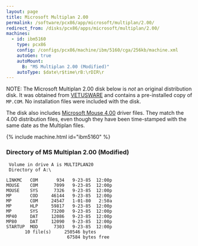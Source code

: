 ```yaml
---
layout: page
title: Microsoft Multiplan 2.00
permalink: /software/pcx86/app/microsoft/multiplan/2.00/
redirect_from: /disks/pcx86/apps/microsoft/multiplan/2.00/
machines:
  - id: ibm5160
    type: pcx86
    config: /configs/pcx86/machine/ibm/5160/cga/256kb/machine.xml
    autoGen: true
    autoMount:
      B: "MS Multiplan 2.00 (Modified)"
    autoType: $date\r$time\rB:\rDIR\r
---
```


NOTE: The Microsoft Multiplan 2.00 disk below is *not* an original distribution disk.  It was obtained from
[VETUSWARE](https://vetusware.com/download/Multiplan%202%20FR/?id=3417) and contains a pre-installed copy of
`MP.COM`.  No installation files were included with the disk.

The disk also includes [Microsoft Mouse 4.00](/software/pcx86/dev/mouse/microsoft/4.00/) driver files.  They match
the 4.00 distribution files, even though they have been time-stamped with the same date as the Multiplan files.

{% include machine.html id="ibm5160" %}

### Directory of MS Multiplan 2.00 (Modified)

     Volume in drive A is MULTIPLAN20
     Directory of A:\

    LINKMC   COM       934   9-23-85  12:00p
    MOUSE    COM      7099   9-23-85  12:00p
    MOUSE    SYS      7326   9-23-85  12:00p
    MP       COD     46144   9-23-85  12:00p
    MP       COM     24547   1-01-80   2:50a
    MP       HLP     59817   9-23-85  12:00p
    MP       SYS     73200   9-23-85  12:00p
    MP40     DAT     12086   9-23-85  12:00p
    MP80     DAT     12090   9-23-85  12:00p
    STARTUP  MOD      7303   9-23-85  12:00p
           10 file(s)     250546 bytes
                           67584 bytes free
